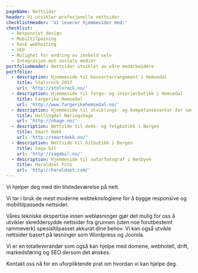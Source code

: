 ```yaml
---
pageName: Nettsider
header: Vi utvikler profesjonelle nettsider
checklistHeader: 'Vi leverer hjemmesider med:'
checklist:
  - Responsivt design
  - Mobiltilpasning
  - Rask webhosting
  - SEO
  - Mulighet for endring av innhold selv
  - Integrasjon mot sosiale medier
portfolioHeader: Nettsider utviklet av våre medarbeidere
portfolio:
  - description: Hjemmeside til konsertarrangement i Hemsedal
    title: Stølsrock 2017
    url: 'http://stolsrock.no/'
  - description: Hjemmeside til farge- og interiørbutikk i Hemsedal
    title: Fargerike Hemsedal
    url: 'http://www.fargerikehemsedal.no/'
  - description: Hjemmeside til utviklings- og kompetansesenter for næringslivet i Hallingdal
    title: Hallingdal Næringshage
    url: 'http://nhage.no/'
  - description: Nettside til dekk- og felgbutikk i Bergen
    title: Smart Dekk
    url: 'http://smartdekk.no/'
  - description: Nettside til bilbutikk i Bergen
    title: Saga bil
    url: 'http://sagabil.no/'
  - description: Hjemmeside til naturfotograf i Nesbyen
    title: Haraldset Foto
    url: 'http://haraldset.com/'
---
```

Vi hjelper deg med din tilstedeværelse på nett.

Vi tar i bruk de mest moderne webteknologiene for å bygge responsive og mobiltilpassede nettsider.

Våres tekniske ekspertise innen webløsninger gjør det mulig for oss å utvikler skreddersydde nettsider fra grunnen (uten noe forutbestemt rammeverk) spesialtilpasset akkurat dine behov. Vi kan også utvikle nettsider basert på løsninger som Wordpress og Joomla. 

Vi er en totalleverandør som også kan hjelpe med domene, webhotell, drift, markedsføring og SEO dersom det ønskes.

Kontakt oss nå for en uforpliktende prat om hvordan vi kan hjelpe deg.

